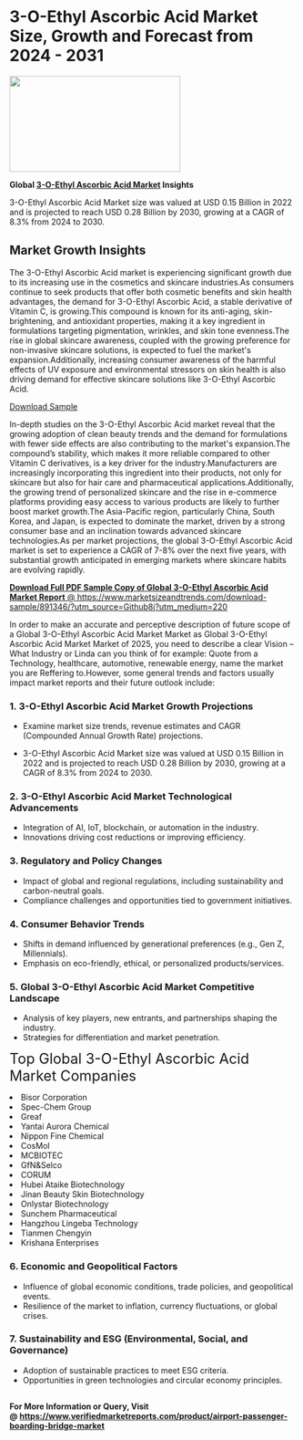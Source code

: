 <H1>3-O-Ethyl Ascorbic Acid Market Size, Growth and Forecast from 2024 - 2031</H1><img class="aligncenter size-medium wp-image-584254" src="https://thirdeyenews.in/wp-content/uploads/2024/09/Global-Market-Research-300x168.jpeg" alt="" width="300" height="168" /><p><strong>Global&nbsp;<a href="https://www.marketsizeandtrends.com/download-sample/891346/?utm_source=Github8j?utm_medium=220">3-O-Ethyl Ascorbic Acid Market</a> Insights</strong></p><p>3-O-Ethyl Ascorbic Acid Market size was valued at USD 0.15 Billion in 2022 and is projected to reach USD 0.28 Billion by 2030, growing at a CAGR of 8.3% from 2024 to 2030.</p><p><h2>Market Growth Insights</h2> <p>The 3-O-Ethyl Ascorbic Acid market is experiencing significant growth due to its increasing use in the cosmetics and skincare industries.As consumers continue to seek products that offer both cosmetic benefits and skin health advantages, the demand for 3-O-Ethyl Ascorbic Acid, a stable derivative of Vitamin C, is growing.This compound is known for its anti-aging, skin-brightening, and antioxidant properties, making it a key ingredient in formulations targeting pigmentation, wrinkles, and skin tone evenness.The rise in global skincare awareness, coupled with the growing preference for non-invasive skincare solutions, is expected to fuel the market's expansion.Additionally, increasing consumer awareness of the harmful effects of UV exposure and environmental stressors on skin health is also driving demand for effective skincare solutions like 3-O-Ethyl Ascorbic Acid.</p> <p><a href="#">Download Sample</a></p> <p>In-depth studies on the 3-O-Ethyl Ascorbic Acid market reveal that the growing adoption of clean beauty trends and the demand for formulations with fewer side effects are also contributing to the market's expansion.The compound’s stability, which makes it more reliable compared to other Vitamin C derivatives, is a key driver for the industry.Manufacturers are increasingly incorporating this ingredient into their products, not only for skincare but also for hair care and pharmaceutical applications.Additionally, the growing trend of personalized skincare and the rise in e-commerce platforms providing easy access to various products are likely to further boost market growth.The Asia-Pacific region, particularly China, South Korea, and Japan, is expected to dominate the market, driven by a strong consumer base and an inclination towards advanced skincare technologies.As per market projections, the global 3-O-Ethyl Ascorbic Acid market is set to experience a CAGR of 7-8% over the next five years, with substantial growth anticipated in emerging markets where skincare habits are evolving rapidly.</p> <p><a href="#"></p><p><span class=""><strong>Download Full PDF Sample Copy of Global 3-O-Ethyl Ascorbic Acid Market Report</strong> @ <a href="https://www.marketsizeandtrends.com/download-sample/891346/?utm_source=Github8j?utm_medium=220" target="_blank">https://www.marketsizeandtrends.com/download-sample/891346/?utm_source=Github8j?utm_medium=220</a></span></p><p>In order to make an accurate and perceptive description of future scope of a Global&nbsp;3-O-Ethyl Ascorbic Acid Market Market as Global&nbsp;3-O-Ethyl Ascorbic Acid Market Market of 2025, you need to describe a clear Vision &ndash; What Industry or Linda can you think of for example: Quote from a Technology, healthcare, automotive, renewable energy, name the market you are Reffering to.However, some general trends and factors usually impact market reports and their future outlook include:</p><h3>1.&nbsp;<strong>3-O-Ethyl Ascorbic Acid Market Growth Projections</strong></h3><ul><li>Examine market size trends, revenue estimates and CAGR (Compounded Annual Growth Rate) projections.</li><li><p>3-O-Ethyl Ascorbic Acid Market size was valued at USD 0.15 Billion in 2022 and is projected to reach USD 0.28 Billion by 2030, growing at a CAGR of 8.3% from 2024 to 2030.</p></li></ul><h3>2.&nbsp;<strong>3-O-Ethyl Ascorbic Acid Market Technological Advancements</strong></h3><ul><li>Integration of AI, IoT, blockchain, or automation in the industry.</li><li>Innovations driving cost reductions or improving efficiency.</li></ul><h3>3.&nbsp;<strong>Regulatory and Policy Changes</strong></h3><ul><li>Impact of global and regional regulations, including sustainability and carbon-neutral goals.</li><li>Compliance challenges and opportunities tied to government initiatives.</li></ul><h3>4.&nbsp;<strong>Consumer Behavior Trends</strong></h3><ul><li>Shifts in demand influenced by generational preferences (e.g., Gen Z, Millennials).</li><li>Emphasis on eco-friendly, ethical, or personalized products/services.</li></ul><h3>5.&nbsp;<strong>Global 3-O-Ethyl Ascorbic Acid Market Competitive Landscape</strong></h3><ul><li>Analysis of key players, new entrants, and partnerships shaping the industry.</li><li>Strategies for differentiation and market penetration.</li></ul><p data-pm-slice="1 1 []"><span style="color: inherit; font-family: inherit; font-size: 25px;">Top Global 3-O-Ethyl Ascorbic Acid Market Companies</span></p><div class="" data-test-id=""><p><li>Bisor Corporation</li><li> Spec-Chem Group</li><li> Greaf</li><li> Yantai Aurora Chemical</li><li> Nippon Fine Chemical</li><li> CosMol</li><li> MCBIOTEC</li><li> GfN&Selco</li><li> CORUM</li><li> Hubei Ataike Biotechnology</li><li> Jinan Beauty Skin Biotechnology</li><li> Onlystar Biotechnology</li><li> Sunchem Pharmaceutical</li><li> Hangzhou Lingeba Technology</li><li> Tianmen Chengyin</li><li> Krishana Enterprises</li></p></div><h3>6.&nbsp;<strong>Economic and Geopolitical Factors</strong></h3><ul><li>Influence of global economic conditions, trade policies, and geopolitical events.</li><li>Resilience of the market to inflation, currency fluctuations, or global crises.</li></ul><h3>7.&nbsp;<strong>Sustainability and ESG (Environmental, Social, and Governance)</strong></h3><ul><li>Adoption of sustainable practices to meet ESG criteria.</li><li>Opportunities in green technologies and circular economy principles.</li></ul><h2><strong style="font-size: 14px;">For More Information or Query, Visit @&nbsp;</strong><a style="background-color: #ffffff; font-size: 14px;" href="https://www.marketsizeandtrends.com/report/3-o-ethyl-ascorbic-acid-market/" target="_blank">https://www.verifiedmarketreports.com/product/airport-passenger-boarding-bridge-market</a></h2>